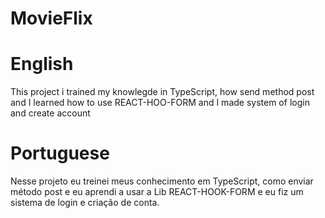 # MovieFlix

# English
This project i trained my knowlegde in TypeScript, how send method post and I learned how to use REACT-HOO-FORM
and I made system of login and create account

# Portuguese
Nesse projeto eu treinei meus conhecimento em TypeScript, como enviar método post e eu aprendi a usar a Lib REACT-HOOK-FORM e eu fiz um sistema de login e criação de conta.

